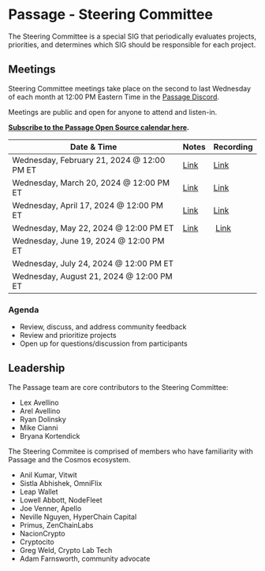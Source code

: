 # Passage - Steering Committee

The Steering Committee is a special SIG that periodically evaluates projects, priorities, and determines which SIG should be responsible for each project. 

## Meetings

Steering Committee meetings take place on the second to last Wednesday of each month at 12:00 PM Eastern Time in the [Passage Discord](https://discord.gg/passage).

Meetings are public and open for anyone to attend and listen-in.

**[Subscribe to the Passage Open Source calendar here](https://calendar.google.com/calendar/u/2?cid=Y19iOTYxYTcwMDkzZTQ5ZTYyNDlhYjkxMGRkODUzZjc0NTBkYmRjY2E3YmY1ODdiNmYzNThlMGQ2Njc0Y2RkYzRkQGdyb3VwLmNhbGVuZGFyLmdvb2dsZS5jb20).**


| Date & Time | Notes | Recording
| --- | --- | --- |
| Wednesday, February 21, 2024 @ 12:00 PM ET | [Link](meetings/001-2024-02-21.md) | [Link](https://youtu.be/RtPN8W5meyA?si=Xu_jMCcebrALLQle)
| Wednesday, March 20, 2024 @ 12:00 PM ET | [Link](meetings/002-2024-03-20.md) | [Link](https://youtu.be/gPgacm4hd0U)
| Wednesday, April 17, 2024 @ 12:00 PM ET | [Link](meetings/003-2024-04-17.md) | [Link](https://youtu.be/H8F4xgQzuJ8)
| Wednesday, May 22, 2024 @ 12:00 PM ET | [Link](meetings/004-2024-05-22.md) | [Link](https://youtu.be/49V7qIUAT6k)
| Wednesday, June 19, 2024 @ 12:00 PM ET |  | 
| Wednesday, July 24, 2024 @ 12:00 PM ET |  | 
| Wednesday, August 21, 2024 @ 12:00 PM ET |  | 


### Agenda

- Review, discuss, and address community feedback
- Review and prioritize projects
- Open up for questions/discussion from participants

## Leadership

The Passage team are core contributors to the Steering Committee:

- Lex Avellino
- Arel Avellino
- Ryan Dolinsky
- Mike Cianni
- Bryana Kortendick

The Steering Commitee is comprised of members who have familiarity with Passage and the Cosmos ecosystem.

- Anil Kumar, Vitwit
- Sistla Abhishek, OmniFlix
- Leap Wallet
- Lowell Abbott, NodeFleet
- Joe Venner, Apello
- Neville Nguyen, HyperChain Capital
- Primus, ZenChainLabs
- NacionCrypto
- Cryptocito
- Greg Weld, Crypto Lab Tech
- Adam Farnsworth, community advocate
